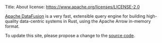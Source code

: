 Title: About
license: https://www.apache.org/licenses/LICENSE-2.0

[Apache DataFusion](https://datafusion.apache.org/) is a very fast, extensible query engine for building high-quality data-centric systems in Rust, using the Apache Arrow in-memory format.

To update this site, please propose a change to the [source code](https://github.com/apache/datafusion-site).